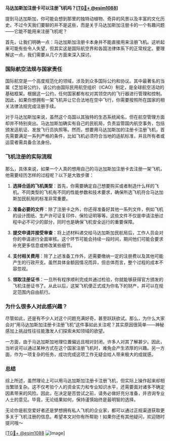 **马达加斯加注册卡可以注册飞机吗？[[TG💪+ @esim1088](https://t.me/s/esim1088)]**

提到马达加斯加，你可能会想到那里的独特动植物、奇异的风景以及丰富的文化历史。不过今天我们要聊的并不是这些，而是关于马达加斯加注册卡的一个有趣问题——它能不能用来注册飞机呢？

首先，让我们明确一点：马达加斯加注册卡本身并不能直接用来注册飞机。这听起来可能有些令人失望，但其实这是国际航空界和各国法律体系下的正常规定。要理解这一点，我们需要从几个方面来深入探讨。

### 国际航空法规与国家责任

国际航空是一个高度规范化的领域，涉及到众多国际公约和协议。其中最著名的当属《芝加哥公约》，该公约由国际民用航空组织（ICAO）制定，是全球航空活动的基础框架。根据这一公约，任何国家都有权对其领空内的飞行器进行管理和控制。因此，如果你想拥有一架飞机并让它合法地在空中飞行，你需要按照所在国家的相关法律法规完成注册手续。

对于马达加斯加来说，虽然这个岛国以其独特的生态系统闻名，但在航空管理方面却并不特别突出。马达加斯加确实有自己的民航局，负责监管国内航空事务，包括颁发适航证、发放飞行员执照等。然而，想要用马达加斯加的注册卡注册飞机，首先需要满足一系列严格的条件，比如飞机必须符合当地的适航标准，并且所有者或运营者需具备合法身份。

### 飞机注册的实际流程

那么，具体来说，如果一个人真的想用自己的马达加斯加注册卡去注册一架飞机，他需要经历怎样的过程呢？以下是大致步骤：

1. **选择合适的飞机类型**：首先，你需要确定自己想要购买或者制造什么样的飞机。不同类型的飞机有不同的性能参数和技术要求，确保所选飞机符合马达加斯加民航局的标准非常重要。
   
2. **准备必要的文件**：除了注册卡之外，你还得准备好其他一系列文件，例如飞机的设计图纸、生产许可证复印件、保险证明等等。这些文件不仅是申请注册过程中必不可少的部分，同时也是确保飞机安全运行的重要保障。

3. **提交申请并接受审查**：将上述材料递交给马达加斯加民航局后，工作人员会对你的申请进行全面审核。这个环节可能会持续一段时间，期间他们可能会要求补充更多信息或修改某些细节。

4. **支付相关费用**：除了上述准备工作外，还需要缴纳一定的注册费以及其他可能产生的行政开支。虽然具体金额因情况而异，但总体而言，整个过程的成本不容忽视。

5. **领取注册证书**：一旦所有程序顺利完成并通过检验，你就能够获得官方颁发的飞机注册证书了。从此以后，这架飞机便正式成为你名下的财产，并可以在规定范围内自由航行。

### 为什么很多人对此感兴趣？

尽管如此，还是有不少人对这个问题充满好奇，甚至跃跃欲试。那么，为什么大家会对“用马达加斯加注册卡注册飞机”这件事如此关注呢？其实原因很简单——神秘感加上挑战性往往能激发人们探索未知领域的欲望。

一方面，由于马达加斯加地理位置偏远且相对封闭，许多人对其了解甚少。因此，当听说可以通过某种方式在这个国家注册飞机时，难免会产生浓厚的兴趣。另一方面，作为一项复杂的任务，成功完成这项工作无疑会给人带来极大的成就感。

### 总结

综上所述，虽然理论上可以用马达加斯加注册卡注册飞机，但实际上操作起来却相当繁琐复杂。这不仅考验个人的资金实力和专业知识水平，还需要面对诸多不确定因素带来的风险。因此，在决定是否尝试之前，请务必做好充分准备，并咨询专业人士的意见。毕竟，无论结果如何，保持谨慎始终是最明智的选择。

无论你是航空爱好者还是梦想拥有私人飞机的企业家，都可以通过正规渠道获取更多关于飞机注册的信息。希望本文对你有所帮助！如果你还有其他疑问，欢迎随时提问哦～

[[TG💪+ @esim1088](https://t.me/s/esim1088) ![Image](https://i.postimg.cc/4NQfJmqS/Snipaste-2025-05-13-00-14-12.png)]